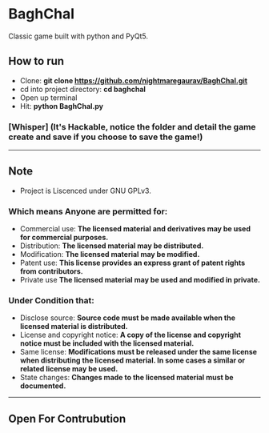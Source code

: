 # BaghChal
Classic game built with python and PyQt5.

## How to run
- Clone: **git clone https://github.com/nightmaregaurav/BaghChal.git**
- cd into project directory: **cd baghchal**
- Open up terminal
- Hit: **python BaghChal.py**
### [Whisper] (It's Hackable, notice the folder and detail the game create and save if you choose to save the game!)

---

## Note
- Project is Liscenced under GNU GPLv3.

### Which means Anyone are permitted for:
- Commercial use: **The licensed material and derivatives may be used for commercial purposes.**
- Distribution: **The licensed material may be distributed.**
- Modification: **The licensed material may be modified.**
- Patent use: **This license provides an express grant of patent rights from contributors.**
- Private use **The licensed material may be used and modified in private.**

### Under Condition that:
- Disclose source: **Source code must be made available when the licensed material is distributed.**
- License and copyright notice: **A copy of the license and copyright notice must be included with the licensed material.**
- Same license: **Modifications must be released under the same license when distributing the licensed material. In some cases a similar or related license may be used.**
- State changes: **Changes made to the licensed material must be documented.**

---
Open For Contrubution
---
